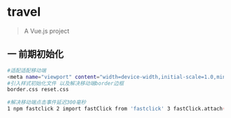 # travel

> A Vue.js project

## 一 前期初始化

``` bash
#适配适配移动端
<meta name="viewport" content="width=device-width,initial-scale=1.0,minimum-scale=1.0,maximum-scale=1.0">
#引入样式初始化文件 以及解决移动端border边框
border.css reset.css
 
#解决移动端点击事件延迟300毫秒
1 npm fastclick 2 import fastClick from 'fastclick' 3 fastClick.attach(document.body)


```


